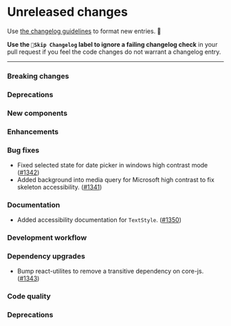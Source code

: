 # Unreleased changes

Use [the changelog guidelines](https://git.io/polaris-changelog-guidelines) to format new entries. 💜

**Use the `🤖Skip Changelog` label to ignore a failing changelog check** in your pull request if you feel the code changes do not warrant a changelog entry.

---

### Breaking changes

### Deprecations

### New components

### Enhancements

### Bug fixes

- Fixed selected state for date picker in windows high contrast mode ([#1342](https://github.com/Shopify/polaris-react/pull/1342))
- Added background into media query for Microsoft high contrast to fix skeleton accessibility. ([#1341](https://github.com/Shopify/polaris-react/pull/1341))

### Documentation

- Added accessibility documentation for `TextStyle`. ([#1350](https://github.com/Shopify/polaris-react/pull/1350))

### Development workflow

### Dependency upgrades

- Bump react-utilites to remove a transitive dependency on core-js. ([#1343](https://github.com/Shopify/polaris-react/pull/1343))

### Code quality

### Deprecations
